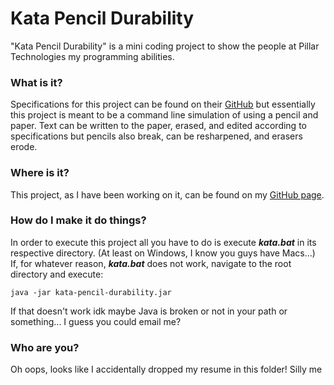 # Kata Pencil Durability
"Kata Pencil Durability" is a mini coding project to show the people at Pillar Technologies my programming abilities.

### What is it?
Specifications for this project can be found on their [GitHub](https://github.com/PillarTechnology/kata-pencil-durability) but essentially this project is meant to be a command line simulation of using a pencil and paper. Text can be written to the paper, erased, and edited according to specifications but pencils also break, can be resharpened, and erasers erode.

### Where is it?
This project, as I have been working on it, can be found on my [GitHub page](https://github.com/jsogard/kata-pencil-durability).

### How do I make it do things?
In order to execute this project all you have to do is execute **_kata.bat_** in its respective directory. (At least on Windows, I know you guys have Macs...)
If, for whatever reason, **_kata.bat_** does not work, navigate to the root directory and execute:
```
java -jar kata-pencil-durability.jar
```
If that doesn't work idk maybe Java is broken or not in your path or something... I guess you could email me?

### Who are you?
Oh oops, looks like I accidentally dropped my resume in this folder! Silly me